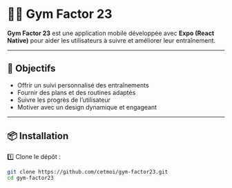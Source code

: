 # 🏋️‍♂️ Gym Factor 23

**Gym Factor 23** est une application mobile développée avec **Expo (React Native)** pour aider les utilisateurs à suivre et améliorer leur entraînement.

---

## 🚀 Objectifs

- Offrir un suivi personnalisé des entraînements
- Fournir des plans et des routines adaptés
- Suivre les progrès de l’utilisateur
- Motiver avec un design dynamique et engageant

---

## 📦 Installation

1️⃣ Clone le dépôt :
```bash
git clone https://github.com/cetmoi/gym-factor23.git
cd gym-factor23
